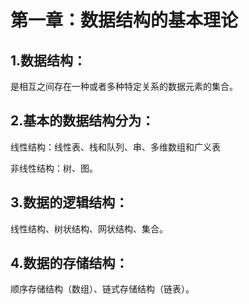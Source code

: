 # 第一章：数据结构的基本理论

## 1.数据结构：

是相互之间存在一种或者多种特定关系的数据元素的集合。

## 2.基本的数据结构分为：

线性结构：线性表、栈和队列、串、多维数组和广义表

非线性结构：树、图。

## 3.数据的逻辑结构：

线性结构、树状结构、网状结构、集合。

## 4.数据的存储结构：

顺序存储结构（数组）、链式存储结构（链表）。

